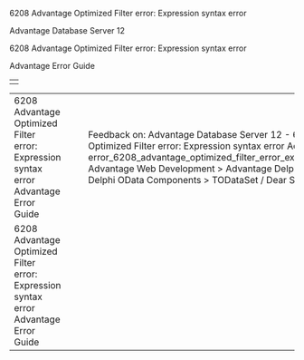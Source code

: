 6208 Advantage Optimized Filter error: Expression syntax error




Advantage Database Server 12  

6208 Advantage Optimized Filter error: Expression syntax error

Advantage Error Guide

|  |
| --- |
|  |

|  |  |  |  |  |
| --- | --- | --- | --- | --- |
| 6208 Advantage Optimized Filter error: Expression syntax error  Advantage Error Guide |  |  | Feedback on: Advantage Database Server 12 - 6208 Advantage Optimized Filter error: Expression syntax error Advantage Error Guide error\_6208\_advantage\_optimized\_filter\_error\_expression\_syntax\_error Advantage Web Development > Advantage Delphi OData Client > Delphi OData Components > TODataSet / Dear Support Staff, |  |
| 6208 Advantage Optimized Filter error: Expression syntax error  Advantage Error Guide |  |  |  |  |